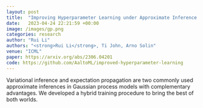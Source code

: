 ```yaml
---
layout: post
title:  "Improving Hyperparameter Learning under Approximate Inference in Gaussian Process Models"
date:   2023-04-24 22:21:59 +00:00
image: /images/gp.png
categories: research
author: "Rui Li"
authors: "<strong>Rui Li</strong>, Ti John, Arno Solin"
venue: "ICML"
paper: https://arxiv.org/abs/2306.04201
code: https://github.com/AaltoML/improved-hyperparameter-learning
---
```

Variational inference and expectation propagation are two commonly used approximate inferences in Gaussian process models with complementary advantages. We developed a hybrid training procedure to bring the best of both worlds.